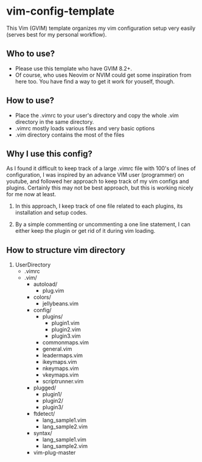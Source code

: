 # vim-config-template
This Vim (GVIM) template organizes my vim configuration setup very easily (serves best for my personal workflow).

## Who to use?

* Please use this template who have GVIM 8.2+. 
* Of course, who uses Neovim or NVIM could get some inspiration from here too. You have find a way to get it work for youself, though.

## How to use?

* Place the .vimrc to your user's directory and copy the whole .vim directory in the same directory.
* .vimrc mostly loads various files and very basic options
* .vim directory contains the most of the files

## Why I use this config?

<p> As I found it difficult to keep track of a large .vimrc file with 100's of lines of configuration, 
I was inspired by an advance VIM user (programmer) on youtube, and followed her approach to keep track of my vim configs and plugins.
Certainly this may not be best approach, but this is working nicely for me now at least.
</p>
<p>
  
  1. In this approach, I keep track of one file related to each plugins, its installation and setup codes.
  
  2. By a simple commenting or uncommenting a one line statement, I can either keep the plugin or get rid of it during vim loading.
  
  
## How to structure vim directory

1. UserDirectory
	- .vimrc
	- .vim/
		- autoload/
			- plug.vim
		- colors/
			- jellybeans.vim
		- config/
			- plugins/
				- plugin1.vim
				- plugin2.vim
				- plugin3.vim
			- commonmaps.vim
			- general.vim
			- leadermaps.vim
			- ikeymaps.vim
			- nkeymaps.vim
			- vkeymaps.vim
			- scriptrunner.vim
		- plugged/
			- plugin1/
			- plugin2/
			- plugin3/
		- ftdetect/
			- lang_sample1.vim
			- lang_sample2.vim
		- syntax/
			- lang_sample1.vim
			- lang_sample2.vim
		- vim-plug-master
		
	
	

